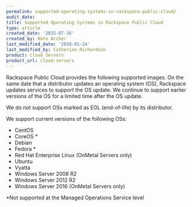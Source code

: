 ```yaml
---
permalink: supported-operating-systems-in-rackspace-public-cloud/
audit_date:
title: Supported Operating Systems in Rackspace Public Cloud
type: article
created_date: '2015-07-16'
created_by: Nate Archer
last_modified_date: '2018-01-24'
last_modified_by: Catherine Richardson
product: Cloud Servers
product_url: cloud-servers
---
```


Rackspace Public Cloud provides the following supported images. 
On the same date that a distributor updates an operating system (OS), Rackspace updates services to support 
the OS update. We continue to support earlier versions of the OS for a limited time after the OS update.

We do not support OSs marked as EOL (end-of-life) by its distributor.

We support current versions of the following OSs:

-   CentOS
-   CoreOS *
-   Debian
-   Fedora *
-   Red Hat Enterprise Linux (OnMetal Servers only)
-   Ubuntu
-   Vyatta
-   Windows Server 2008 R2
-   Windows Server 2012 R2
-   Windows Server 2016 (OnMetal Servers only)

*Not supported at the Managed Operations Service level
